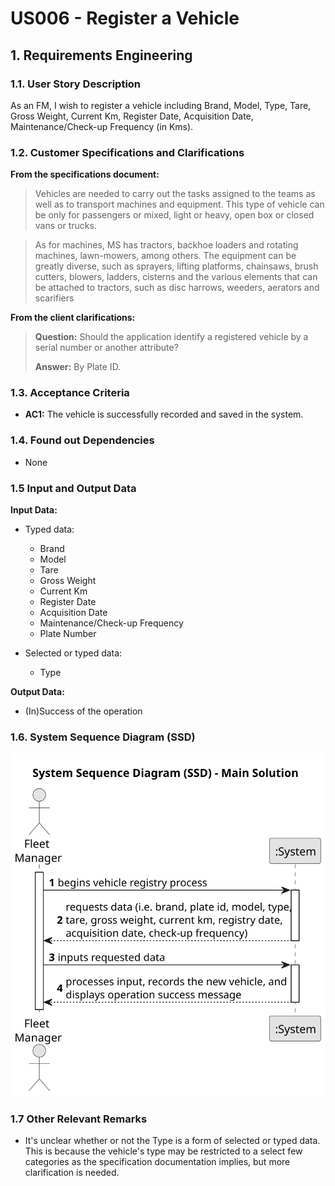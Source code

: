 # US006 - Register a Vehicle 


## 1. Requirements Engineering

### 1.1. User Story Description

As an FM, I wish to register a vehicle including Brand, Model, Type, Tare, Gross Weight, Current Km, Register Date, Acquisition Date, Maintenance/Check-up Frequency (in Kms).

### 1.2. Customer Specifications and Clarifications 

**From the specifications document:**

> Vehicles are needed to carry out the tasks assigned to the teams as well as to transport machines and equipment. This type of vehicle can be only for passengers or mixed, light or heavy, open box or closed vans or trucks.

> As for machines, MS has tractors, backhoe loaders and rotating machines, lawn-mowers, among others. The equipment can be greatly diverse, such as sprayers, lifting platforms, chainsaws, brush cutters, blowers, ladders, cisterns and the various elements that can be attached to tractors, such as disc harrows, weeders, aerators and scarifiers

**From the client clarifications:**

> **Question:** Should the application identify a registered vehicle by a serial number or another attribute?
>
> **Answer:** By Plate ID.

### 1.3. Acceptance Criteria

* **AC1:** The vehicle is successfully recorded and saved in the system.

### 1.4. Found out Dependencies

* None

### 1.5 Input and Output Data

**Input Data:**

* Typed data:
    * Brand
    * Model 
    * Tare
    * Gross Weight
    * Current Km
    * Register Date
    * Acquisition Date
    * Maintenance/Check-up Frequency
    * Plate Number
	
* Selected or typed data:
    * Type

**Output Data:**

* (In)Success of the operation

### 1.6. System Sequence Diagram (SSD)

![System Sequence Diagram](svg/us006-system-sequence-diagram-main-solution.svg)

### 1.7 Other Relevant Remarks

* It's unclear whether or not the Type is a form of selected or typed data. This is because the vehicle's type may be restricted to a select few categories as the specification documentation implies, but more clarification is needed.